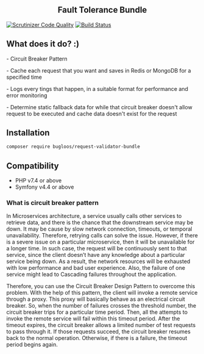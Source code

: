 <h2 align="center">
Fault Tolerance Bundle
</h2>

[![Scrutinizer Code Quality](https://scrutinizer-ci.com/g/bugloos/fault-tolerance-bundle/badges/quality-score.png?b=main)](https://scrutinizer-ci.com/g/bugloos/fault-tolerance-bundle/?branch=main)
[![Build Status](https://scrutinizer-ci.com/g/bugloos/fault-tolerance-bundle/badges/build.png?b=main)](https://scrutinizer-ci.com/g/bugloos/fault-tolerance-bundle/build-status/main)

<h2>What does it do? :)</h2>

<p> - Circuit Breaker Pattern </p>
<p> - Cache each request that you want and saves in Redis or MongoDB for a specified time </p>
<p> - Logs every tings that happen, in a suitable format for performance and error monitoring </p>
<p> - Determine static fallback data for while that circuit breaker doesn't allow request to be executed and cache data doesn't exist for the request </p>

<h2>Installation</h2>

```bash
composer require bugloos/request-validator-bundle
```

<h2>Compatibility</h2>

* PHP v7.4 or above
* Symfony v4.4 or above

<h3>What is circuit breaker pattern</h3>

<p>
In Microservices architecture, a service usually calls other services to retrieve data,
and there is the chance that the downstream service may be down. It may be cause 
by slow network connection, timeouts, or temporal unavailability. Therefore,
retrying calls can solve the issue. However, if there is a severe issue on 
a particular microservice, then it will be unavailable for a longer time. In such case,
the request will be continuously sent to that service, since the client doesn’t have
any knowledge about a particular service being down. As a result, the network resources
will be exhausted with low performance and bad user experience. Also, the failure of
one service might lead to Cascading failures throughout the application.
</p>

<p>
Therefore, you can use the Circuit Breaker Design Pattern to overcome this problem.
With the help of this pattern, the client will invoke a remote service through a proxy.
This proxy will basically behave as an electrical circuit breaker.
So, when the number of failures crosses the threshold number, the circuit breaker trips
for a particular time period. Then, all the attempts to invoke the remote service 
will fail within this timeout period. After the timeout expires, the circuit breaker 
allows a limited number of test requests to pass through it. If those requests succeed,
the circuit breaker resumes back to the normal operation. Otherwise, if there is a failure,
the timeout period begins again.
</p>
